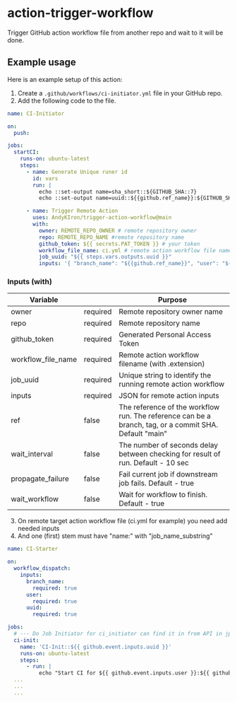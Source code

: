 # action-trigger-workflow
Trigger GitHub action workflow file from another repo and wait to it will be done.

## Example usage

Here is an example setup of this action:

1. Create a `.github/workflows/ci-initiator.yml` file in your GitHub repo.
2. Add the following code to the file.

```yml
name: CI-Initiator

on:
  push:

jobs:
  startCI:
    runs-on: ubuntu-latest
    steps:
      - name: Generate Unique runer id
        id: vars
        run: |
          echo ::set-output name=sha_short::${GITHUB_SHA::7}
          echo ::set-output name=uuid::${{github.ref_name}}:${GITHUB_SHA::7}:${GITHUB_RUN_ID}

      - name: Trigger Remote Action
        uses: AndyKIron/trigger-action-workflow@main
        with:
          owner: REMOTE_REPO_OWNER # remote repository owner
          repo: REMOTE_REPO_NAME #remote repository name
          github_token: ${{ secrets.PAT_TOKEN }} # your token
          workflow_file_name: ci.yml # remote action workflow file name
          job_uuid: "${{ steps.vars.outputs.uuid }}"
          inputs: '{ "branch_name": "${{github.ref_name}}", "user": "${{github.actor}}", "uuid": "${{ steps.vars.outputs.uuid }}", "sha": "${{ steps.vars.outputs.uuid }}", "event_name": "${{github.event_name}}", "event_action": "${{github.event.action}}"}'
```

### Inputs (with)

| Variable           |          | Purpose                                                                                                |
|--------------------|----------|--------------------------------------------------------------------------------------------------------|
| owner              | required | Remote repository owner name                                                                           |
| repo               | required | Remote repository name                                                                                 |
| github_token       | required | Generated Personal Access Token                                                                        |
| workflow_file_name | required | Remote action workflow filename (with .extension)                                                      |
| job_uuid           | required | Unique string to identify the running remote action workflow                                           |
| inputs             | required | JSON for remote action inputs                                                                          |
| ref                | false    | The reference of the workflow run. The reference can be a branch, tag, or a commit SHA. Default "main" |
| wait_interval      | false    | The number of seconds delay between checking for result of run. Default - 10 sec                       |
| propagate_failure  | false    | Fail current job if downstream job fails. Default - true                                               |
| wait_workflow      | false    | Wait for workflow to finish. Default - true                                                            |



3. On remote target action workflow file (ci.yml for example) you need add needed inputs
4. And one (first) stem must have "name:" with "job_name_substring"

```yml
name: CI-Starter

on:
  workflow_dispatch:
    inputs:
      branch_name:
        required: true
      user:
        required: true
      uuid:
        required: true

jobs:
  # --- Do Job Initiator for ci_initiator can find it in from API in jpb name
  ci-init:
    name: 'CI-Init::${{ github.event.inputs.uuid }}'
    runs-on: ubuntu-latest
    steps:
      - run: |
          echo "Start CI for ${{ github.event.inputs.user }}:${{ github.event.inputs.uuid }}"
  ...
  ...
  ...
```



